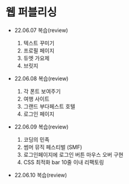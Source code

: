 # 웹 퍼블리싱

- 22.06.07 복습(review)
  1. 텍스트 꾸미기
  2. 프로필 페이지
  3. 듀엣 가요제
  4. 브릿지


- 22.06.08 복습(review)
  1. 각 폰트 보여주기
  2. 여행 사이트
  3. 그랜드 부다페스트 호텔
  4. 로그인 페이지

- 22.06.09 복습(review)
  1. 코딩의 민족
  2. 썸머 뮤직 페스티벌 (SMF)
  3. 로그인페이지에 로그인 버튼 마우스 오버 구현
  4. CSS 최적화 bar 10줄 이내 리팩토링

- 22.06.10 복습(review)
